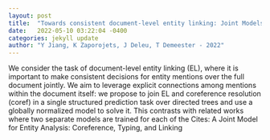 ```yaml
---
layout: post
title:  "Towards consistent document-level entity linking: Joint Models for entity linking and coreference resolution"
date:   2022-05-10 03:22:04 -0400
categories: jekyll update
author: "Y Jiang, K Zaporojets, J Deleu, T Demeester - 2022"
---
```

We consider the task of document-level entity linking (EL), where it is important to make consistent decisions for entity mentions over the full document jointly. We aim to leverage explicit connections among mentions within the document itself: we propose to join EL and coreference resolution (coref) in a single structured prediction task over directed trees and use a globally normalized model to solve it. This contrasts with related works where two separate models are trained for each of the Cites: A Joint Model for Entity Analysis: Coreference, Typing, and Linking